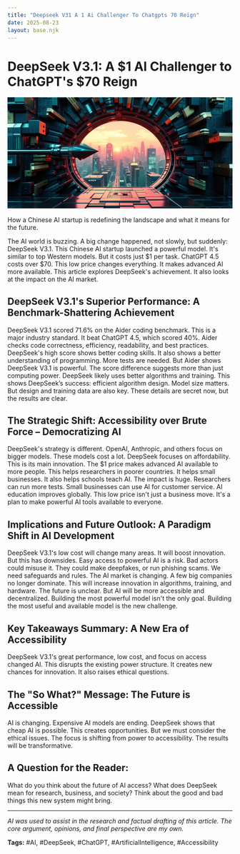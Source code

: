 ```yaml
---
title: "Deepseek V31 A 1 Ai Challenger To Chatgpts 70 Reign"
date: 2025-08-23
layout: base.njk
---
```

# DeepSeek V3.1: A $1 AI Challenger to ChatGPT's $70 Reign

![](/images/20250823-the-ai-battles-newest-warrior-strikes-a-major-blow_img.png)


How a Chinese AI startup is redefining the landscape and what it means for the future.


The AI world is buzzing.  A big change happened, not slowly, but suddenly: DeepSeek V3.1. This Chinese AI startup launched a powerful model. It's similar to top Western models.  But it costs just $1 per task.  ChatGPT 4.5 costs over $70. This low price changes everything. It makes advanced AI more available. This article explores DeepSeek's achievement. It also looks at the impact on the AI market.


## DeepSeek V3.1's Superior Performance: A Benchmark-Shattering Achievement

DeepSeek V3.1 scored 71.6% on the Aider coding benchmark.  This is a major industry standard. It beat ChatGPT 4.5, which scored 40%. Aider checks code correctness, efficiency, readability, and best practices. DeepSeek's high score shows better coding skills. It also shows a better understanding of programming.  More tests are needed.  But Aider shows DeepSeek V3.1 is powerful.  The score difference suggests more than just computing power. DeepSeek likely uses better algorithms and training.  This shows DeepSeek’s success: efficient algorithm design. Model size matters.  But design and training data are also key.  These details are secret now, but the results are clear.


## The Strategic Shift: Accessibility over Brute Force – Democratizing AI

DeepSeek's strategy is different. OpenAI, Anthropic, and others focus on bigger models. These models cost a lot. DeepSeek focuses on affordability. This is its main innovation. The $1 price makes advanced AI available to more people. This helps researchers in poorer countries. It helps small businesses. It also helps schools teach AI. The impact is huge.  Researchers can run more tests.  Small businesses can use AI for customer service.  AI education improves globally.  This low price isn't just a business move.  It's a plan to make powerful AI tools available to everyone.


## Implications and Future Outlook: A Paradigm Shift in AI Development

DeepSeek V3.1's low cost will change many areas.  It will boost innovation.  But this has downsides. Easy access to powerful AI is a risk.  Bad actors could misuse it. They could make deepfakes, or run phishing scams.  We need safeguards and rules. The AI market is changing.  A few big companies no longer dominate. This will increase innovation in algorithms, training, and hardware. The future is unclear. But AI will be more accessible and decentralized.  Building the most powerful model isn't the only goal.  Building the most useful and available model is the new challenge.


## Key Takeaways Summary: A New Era of Accessibility

DeepSeek V3.1's great performance, low cost, and focus on access changed AI. This disrupts the existing power structure. It creates new chances for innovation. It also raises ethical questions.


## The "So What?" Message: The Future is Accessible

AI is changing.  Expensive AI models are ending. DeepSeek shows that cheap AI is possible. This creates opportunities. But we must consider the ethical issues. The focus is shifting from power to accessibility.  The results will be transformative.


## A Question for the Reader:

What do you think about the future of AI access? What does DeepSeek mean for research, business, and society?  Think about the good and bad things this new system might bring.


---

*AI was used to assist in the research and factual drafting of this article. The core argument, opinions, and final perspective are my own.*

**Tags:** #AI, #DeepSeek, #ChatGPT, #ArtificialIntelligence, #Accessibility

